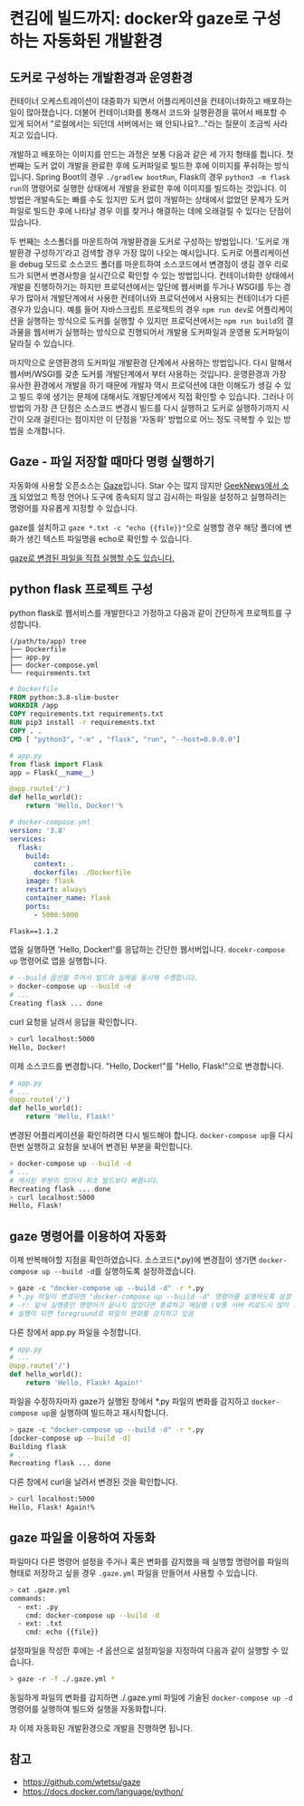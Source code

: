# 켠김에 빌드까지: docker와 gaze로 구성하는 자동화된 개발환경 

## 도커로 구성하는 개발환경과 운영환경
컨테이너 오케스트레이션이 대중화가 되면서 어플리케이션을 컨테이너화하고 배포하는 일이 많아졌습니다. 더불어 컨테이너화를 통해서 코드와 실행환경을 묶어서 배포할 수 있게 되어서 "로컬에서는 되던데 서버에서는 왜 안되나요?..."라는 질문이 조금씩 사라지고 있습니다.

개발하고 배포하는 이미지를 만드는 과정은 보통 다음과 같은 세 가지 형태를 띕니다. 첫번째는 도커 없이 개발을 완료한 후에 도커파일로 빌드한 후에 이미지를 푸쉬하는 방식입니다. Spring Boot의 경우 `./gradlew bootRun`, Flask의 경우 `python3 -m flask run`의 명령어로 실행한 상태에서 개발을 완료한 후에 이미지를 빌드하는 것입니다. 이 방법은 개발속도는 빠를 수도 있지만 도커 없이 개발하는 상태에서 없었던 문제가 도커파일로 빌드한 후에 나타날 경우 이를 찾거나 해결하는 데에 오래걸릴 수 있다는 단점이 있습니다. 

두 번째는 소스폴더를 마운트하여 개발환경을 도커로 구성하는 방법입니다. '도커로 개발환경 구성하기'라고 검색할 경우 가장 많이 나오는 예시입니다. 도커로 어플리케이션을 debug 모드로 소스코드 폴더를 마운트하여 소스코드에서 변경점이 생길 경우 리로드가 되면서 변경사항을 실시간으로 확인할 수 있는 방법입니다. 컨테이너화한 상태에서 개발을 진행하하기는 하지만 프로덕션에서는 앞단에 웹서버를 두거나 WSGI를 두는 경우가 많아서 개발단계에서 사용한 컨테이너와 프로덕션에서 사용되는 컨테이너가 다른 경우가 있습니다. 예를 들어 자바스크립트 프로젝트의 경우 `npm run dev`로 어플리케이션을 실행하는 방식으로 도커를 실행할 수 있지만 프로덕션에서는 `npm run build`의 결과물을 웹서버가 실행하는 방식으로 진행되어서 개발용 도커파일과 운영용 도커파일이 달라질 수 있습니다.

마지막으로 운영환경의 도커파일 개발환경 단계에서 사용하는 방법입니다. 다시 말해서 웹서버/WSGI를 갖춘 도커를 개발단계에서 부터 사용하는 것입니다. 운영환경과 가장 유사한 환경에서 개발을 하기 때문에 개발자 역시 프로덕션에 대한 이해도가 생길 수 있고 빌드 후에 생기는 문제에 대해서도 개발단계에서 직접 확인할 수 있습니다. 그러나 이 방법의 가장 큰 단점은 소스코드 변경시 빌드를 다시 실행하고 도커로 실행하기까지 시간이 오래 걸린다는 점이지만 이 단점을 '자동화' 방법으로 어느 정도 극복할 수 있는 방법을 소개합니다.

## Gaze - 파일 저장할 때마다 명령 실행하기
자동화에 사용할 오픈소스는 [Gaze](https://github.com/wtetsu/gaze)입니다. Star 수는 많지 않지만 [GeekNews에서 소개](https://news.hada.io/topic?id=4677&utm_source=slack&utm_medium=bot&utm_campaign=T012P6ABDHQ) 되었었고 특정 언어나 도구에 종속되지 않고 감시하는 파일을 설정하고 실행하려는 명령어를 자유롭게 지정할 수 있습니다.

gaze를 설치하고 `gaze *.txt -c "echo {{file}}"`으로 실행할 경우 해당 폴더에 변화가 생긴 텍스트 파일명을 echo로 확인할 수 있습니다.

[gaze로 변경된 파일을 직접 실행할 수도 있습니다.](https://user-images.githubusercontent.com/515948/73607575-1fbfe900-45fb-11ea-813e-6be6bf9ece6d.gif)

## python flask 프로젝트 구성
python flask로 웹서비스를 개발한다고 가정하고 다음과 같이 간단하게 프로젝트를 구성합니다.
```
(/path/to/app) tree  
├── Dockerfile
├── app.py
├── docker-compose.yml
└── requirements.txt
```
```dockerfile
# Dockerfile
FROM python:3.8-slim-buster
WORKDIR /app
COPY requirements.txt requirements.txt
RUN pip3 install -r requirements.txt
COPY . .
CMD [ "python3", "-m" , "flask", "run", "--host=0.0.0.0"]
```
```python
# app.py
from flask import Flask
app = Flask(__name__)

@app.route('/')
def hello_world():
    return 'Hello, Docker!'%
```
```yaml
# docker-compose.yml
version: '3.8'
services:
  flask:
    build:
      context: .
      dockerfile: ./Dockerfile
    image: flask
    restart: always
    container_name: flask
    ports:
      - 5000:5000
```
```requirements.txt
Flask==1.1.2
```

앱을 실행하면 'Hello, Docker!'를 응답하는 간단한 웹서버입니다. `docekr-compose up` 명령어로 앱을 실행합니다.
```bash
# --build 옵션을 주어서 빌드와 실해을 동시해 수행합니다.
> docker-compose up --build -d
# ...
Creating flask ... done
```
curl 요청을 날려서 응답을 확인합니다.
```bash
> curl localhost:5000 
Hello, Docker!
```

이제 소스코드를 변경합니다. "Hello, Docker!"를 "Hello, Flask!"으로 변경합니다.
```python
# app.py
# ...
@app.route('/')
def hello_world():
    return 'Hello, Flask!'
```

변경된 어플리케이션을 확인하려면 다시 빌드해야 합니다. `docker-compose up`을 다시 한번 실행하고 요청을 보내어 변경된 부분을 확인합니다.
```bash
> docker-compose up --build -d
# ...
# 캐시된 부분이 있어서 최초 빌드보다 빠릅니다. 
Recreating flask ... done
> curl localhost:5000
Hello, Flask! 
```

## gaze 명령어를 이용하여 자동화
이제 반복해야할 지점을 확인하였습니다. 소스코드(*.py)에 변경점이 생기면 `docker-compose up --build -d`를 실행하도록 설정하겠습니다.
```bash
> gaze -c "docker-compose up --build -d" -r *.py
# *.py 파일이 변경되면 "docker-compose up --build -d" 명령어를 실행하도록 설정
# -r: 앞서 실행중인 명령어가 끝나지 않았다면 종료하고 재실행 (보통 서버 리로드시 많이 사용)
# 실행이 되면 foreground로 파일의 변화를 감지하고 있음 
```

다른 창에서 app.py 파일을 수정합니다.
```python
# app.py
# ...
@app.route('/')
def hello_world():
    return 'Hello, Flask! Again!'
```

파일을 수정하자마자 gaze가 실행된 창에서 *.py 파일의 변화를 감지하고 `docker-compose up`을 실행하여 빌드하고 재시작합니다.
```bash
> gaze -c "docker-compose up --build -d" -r *.py
[docker-compose up --build -d]
Building flask
# ...
Recreating flask ... done
```

다른 창에서 curl을 날려서 변경된 것을 확인합니다.
```bash
> curl localhost:5000
Hello, Flask! Again!%
```

## gaze 파일을 이용하여 자동화
파일마다 다른 명령어 설정을 주거나 혹은 변화를 감지했을 때 실행할 명령어를 파일의 형태로 저장하고 싶을 경우 `.gaze.yml` 파일을 만들어서 사용할 수 있습니다.
```bash
> cat .gaze.yml
commands:
  - ext: .py
    cmd: docker-compose up --build -d
  - ext: .txt
    cmd: echo {{file}}
```

설정파일을 작성한 후에는 -f 옵션으로 설정파일을 지정하여 다음과 같이 실행할 수 있습니다.
```bash
> gaze -r -f ./.gaze.yml *
```

동일하게 파일의 변화를 감지하면 ./.gaze.yml 파일에 기술된 `docker-compose up -d` 명령어를 실행하여 빌드와 실행을 자동화합니다.

자 이제 자동화된 개발환경으로 개발을 진행하면 됩니다. 

## 참고
- https://github.com/wtetsu/gaze
- https://docs.docker.com/language/python/